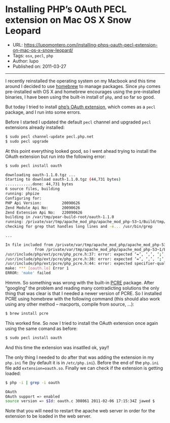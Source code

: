 # Installing PHP’s OAuth PECL extension on Mac OS X Snow Leopard

* URL: https://lupomontero.com/installing-phps-oauth-pecl-extension-on-mac-os-x-snow-leopard/
* Tags: `osx`, `pecl`, `php`
* Author: lupo
* Published on: 2011-03-27

***

I recently reinstalled the operating system on my Macbook and this time around I
decided to use [homebrew](https://github.com/mxcl/homebrew) to manage packages.
Since `php` comes pre-installed with OS X and homebrew encourages using the
pre-installed binaries, I have been using the built-in install of `php`, and so
far so good.

But today I tried to install [php’s OAuth extension](http://php.net/manual/en/book.oauth.php),
which comes as a `pecl` package, and I run into some errors.

Before I started I updated the default `pecl` channel and upgraded `pecl`
extensions already installed:

```sh
$ sudo pecl channel-update pecl.php.net
$ sudo pecl upgrade
```

At this point everything looked good, so I went ahead trying to install the
OAuth extension but run into the following error:

```sh
$ sudo pecl install oauth

downloading oauth-1.1.0.tgz ...
Starting to download oauth-1.1.0.tgz (44,731 bytes)
............done: 44,731 bytes
6 source files, building
running: phpize
Configuring for:
PHP Api Version:         20090626
Zend Module Api No:      20090626
Zend Extension Api No:   220090626
building in /var/tmp/pear-build-root/oauth-1.1.0
running: /private/var/tmp/apache_mod_php/apache_mod_php-53~1/Build/tmp/pear/temp/oauth/configure
checking for grep that handles long lines and -e... /usr/bin/grep

...

In file included from /private/var/tmp/apache_mod_php/apache_mod_php-53~1/Build/tmp/pear/temp/oauth/php_oauth.h:47,
             from /private/var/tmp/apache_mod_php/apache_mod_php-53~1/Build/tmp/pear/temp/oauth/oauth.c:14:
/usr/include/php/ext/pcre/php_pcre.h:37: error: expected ‘=’, ‘,’, ‘;’, ‘asm’ or ‘__attribute__’ before ‘*’ token
/usr/include/php/ext/pcre/php_pcre.h:38: error: expected ‘=’, ‘,’, ‘;’, ‘asm’ or ‘__attribute__’ before ‘*’ token
/usr/include/php/ext/pcre/php_pcre.h:44: error: expected specifier-qualifier-list before ‘pcre’
make: *** [oauth.lo] Error 1
ERROR: 'make' failed
```

Hmmm. So something was wrong with the built-in [PCRE](http://www.pcre.org/)
package. After “googling” the problem and reading many contradicting solutions
the only thing that was clear is that I needed a newer version of PCRE. So I
installed PCRE using homebrew with the following command (this should also work
using any other method – macports, compile from source, …):

```sh
$ brew install pcre
```

This worked fine. So now I tried to install the OAuth extension once again using
the same comand as before:

```sh
$ sudo pecl install oauth
```

And this time the extension was insatlled ok, yay!!

The only thing I needed to do after that was adding the extension in my
`php.ini` fie (by default it is in `/etc/php.ini`). Before the end of the
`php.ini` file add `extension=oauth.so`. Finally we can check if the extension
is getting loaded:

```sh
$ php -i | grep -i oauth

OAuth
OAuth support => enabled
source version => $Id: oauth.c 308061 2011-02-06 17:15:34Z jawed $
```

Note that you will need to restart the apache web server in order for the
extension to be loaded in the web server.
